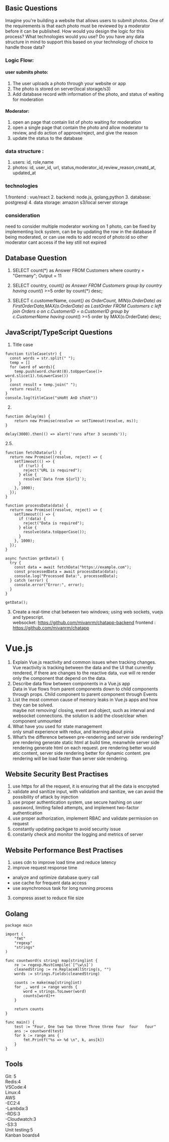 ## Basic Questions
Imagine you're building a website that allows users to submit photos. One of the requirements is that each photo must be reviewed by a moderator before it can be published. How would you design the logic for this process? What technologies would you use? Do you have any data structure in mind to support this based on your technology of choice to handle those data? 
### Logic Flow:

#### user submits photo: 
1. The user uploads a photo through your website or app
2. The photo is stored on server(local storage/s3)
3. Add database record with information of the photo, and status of waiting for moderation


#### Moderator:
1. open an page that contain list of photo waiting for moderation
2. open a single page that contain the photo and allow moderator to review, and do action of approve/reject, and give the reason
3. update the status to the database


### data structure :
1. users: id, role,name
2. photos: id, user_id, url, status,moderator_id,review_reason,creatd_at, updated_at

### technologies 
1.frontend : vue/react
2. backend: node.js, golang,python
3. database: postgresql
4. data storage: amazon s3/local server storage

### consideration 
need to consider multiple moderator working on 1 photo, can be fixed by implementing lock system, can be by updating the row in the database if being moderated, or can use redis to add record of photo:id so other moderator cant access if the key still not expired


## Database Question

1. SELECT count(*) as Answer FROM Customers where country = "Germany";
Output = 11

2. SELECT country, count(*) as Answer FROM Customers  group by country having count(*) >=5 order by count(*) desc;

3. SELECT c.customerName, count(*) as OrderCount, MIN(o.OrderDate) as FirstOrderData,MAX(o.OrderDate) as LastOrder FROM Customers c left join Orders o on c.CustomerID = o.CustomerID  group by c.CustomerName having count(*) >=5 order by MAX(o.OrderDate) desc;

## JavaScript/TypeScript Questions
1. Title case
```
function titleCase(str) {
  const words = str.split(" ");
  temp = []
  for (word of words){
    temp.push(word.charAt(0).toUpperCase()+ word.slice(1).toLowerCase())
  }
  const result = temp.join(" ");
  return result;
}
console.log(titleCase("sHoRt AnD sToUt"))
```

2. 
```
function delay(ms) {
    return new Promise(resolve => setTimeout(resolve, ms));
}

delay(3000).then(() => alert('runs after 3 seconds'));
```
2.5. 
```
function fetchData(url) {
  return new Promise((resolve, reject) => {
    setTimeout(() => {
      if (!url) {
        reject("URL is required");
      } else {
        resolve(`Data from ${url}`);
      }
    }, 1000);
  });
}

function processData(data) {
  return new Promise((resolve, reject) => {
    setTimeout(() => {
      if (!data) {
        reject("Data is required");
      } else {
        resolve(data.toUpperCase());
      }
    }, 1000);
  });
}

async function getData() {
  try {
    const data = await fetchData("https://example.com");
    const processedData = await processData(data);
    console.log("Processed Data:", processedData);
  } catch (error) {
    console.error("Error:", error);
  }
}

getData();
```

3. Create a real-time chat between two windows; using web sockets, vuejs and typescript.  
websocket: https://github.com/mivanrm/chatapp-backend
frontend : https://github.com/mivanrm/chatapp


# Vue.js
1. Explain Vue.js reactivity and common issues when tracking changes.\
    Vue reactivity is tracking between the data and the UI that currently rendered, if there are changes to the reactive data, vue will re render only the component that depend on the data. 
2. Describe data flow between components in a Vue.js app\
    Data in Vue flows from parent components down to child components through props. Child component to parent component through Events
3. List the most common cause of memory leaks in Vue.js apps and how they can be solved.\
    maybe not removing/ closing, event and object, such as interval and websocket connections. the solution is add the close/clear when component unmounted
4. What have you used for state management\
    only small experience with redux, and learning about pinia
5. What’s the difference between pre-rendering and server side rendering?\
    pre rendering generate static html at build time, meanwhile server side rendering generate html on each request. pre rendering better would atic content, server side rendering better for dynamic content. pre rendering will be load faster than server side rendering.

## Website Security Best Practises
1. use https for all the request, it is ensuring that all the data is encrpyted
2. validate and sanitize input, with validation and sanitize, we can avoid the possibility of attack by injection
3. use proper authentication system, use secure hashing on user password, limiting failed attempts, and implement two-factor authentication
4. use proper authorization, implement RBAC and validate permission on request
5. constantly updating packgae to avoid security issue
6. constanly check and monitor the logging and metrics of server


## Website Performance Best Practises
1. uses cdn to improve load time and reduce latency
2. improve request response time
- analyze and optimize database query call
- use cache for frequent data access
- use asynchronous task for long running process

3. compress asset to reduce file size


## Golang
```
package main

import (
	"fmt"
	"regexp"
	"strings"
)

func countword(s string) map[string]int {
	re := regexp.MustCompile(`[^\w\s]`)
	cleanedString := re.ReplaceAllString(s, "")
	words := strings.Fields(cleanedString)

	counts := make(map[string]int)
	for _, word := range words {
		word = strings.ToLower(word)
		counts[word]++
	}

	return counts
}

func main() {
	test := "Four, One two two three Three three four  four   four"
	ans := countword(test)
	for k := range ans {
		fmt.Printf("%s => %d \n", k, ans[k])
	}
}

```
## Tools
Git: 5\
Redis:4\
VSCode:4\
Linux:4\
AWS\
-EC2:4\
-Lambda:3\
-RDS:3\
-Cloudwatch:3\
-S3:3\
Unit testing:5\
Kanban boards4
